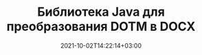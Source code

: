 ---
############################# Static ############################
layout: "autogen-gist"
date: 2021-10-02T14:22:14+03:00
draft: false
path: "ru/total/java/conversion/dotm-to-docx/"
other_out_formats: "PDF DOC DOCX DOCM DOT DOTX DOTM TXT RTF HTML MHTML HTM MHT XLS XLSX XLSM XLSB XLT XLTX XLTM XLAM CSV TSV FODS DIF SXC PPT PPTX PPS PPSX PPSM POT POTX PPTM POTM ODT OTT ODS ODP OTP TIFF JPEG JPG PNG GIF BMP ICO WMF EMF DCM WEBP JP2 EMZ WMZ SVG SVGZ TGA XPS TEX MD PSD PSB EPUB WEB EXCEL IMAGE FODP DICOM"
ad_headline: "Преобразование Java DOTM в DOCX"
ad_description: "API преобразования документов DOTM в DOCX для Java | Поддерживается более 100 форматов файлов"

############################# Head ############################
head_title: "Преобразование DOTM в DOCX на Java | Библиотека преобразования слов Java"
head_description: "API конвертации документов обработки Java Word. Преобразование DOTM в DOCX и более 100 других форматов изображений и файлов в приложениях Java с использованием сред разработки NetBeans, IntelliJ IDEA и Eclipse."

############################# Header ############################
title: "Библиотека Java для преобразования DOTM в DOCX"
description: "Программное преобразование DOTM в DOCX в приложениях Java и J2SE с использованием гибких параметров обработки документов для настройки внешнего вида результирующего документа. Библиотека преобразования документов Word точно преобразует форматы документов Word в PDF, электронные таблицы Excel, презентации PowerPoint, Photoshop, HTML, электронные книги, XML, изображения и многие другие популярные форматы файлов. Использование нескольких функций преобразования документов — конвертируйте весь документ или выберите определенные страницы исходного файла документа на основе самостоятельно выбранных номеров страниц или диапазонов страниц и легко конвертируйте в поддерживаемый формат документа без использования какого-либо внешнего программного обеспечения."

############################# SubMenu ############################
submenu:
    enable: false

############################# Content ############################
content:
    enable: true
    block:
    - title_left: "Как конвертировать DOTM в DOCX на Java"
      content_left: |
          Выполните преобразование файлов DOTM в DOCX на Java, выполнив три простых шага. Просматривайте преобразованный документ MHTML как есть или визуализируйте и отображайте его как HTML без использования какого-либо внешнего программного обеспечения.

          -   Создайте новый экземпляр класса **Converter** и загрузите файл DOTM.
          -   Установите **ConvertOptions** для типа документа DOCX.
          -   Вызов метода **Convert** экземпляра класса **Converter** для преобразования в DOCX
          -   Установить параметры для просмотра HTML
          -   Создайте объект **Viewer** для просмотра преобразованного DOCX в формате HTML.
          
      title_right: "Инструкции по загрузке и установке"
      content_right: |
          Пространства имен `GroupDocs.Conversion` и `GroupDocs.Viewer` необходимы для преобразования форматов файлов Word в широкий спектр изображений и типов документов, таких как PDF, Microsoft Office (Word, Excel, PowerPoint, Project, Outlook), OpenDocument, HTML и Схемы САПР. Изучите другие [Java API для документов Office](https://products.conholdate.com/total/java/), предлагаемые Conholdate.Total.
          
          Получите соответствующие файлы сборки из [загрузок](https://downloads.conholdate.com/total/java) или загрузите весь пакет из [Maven](https://repository.conholdate.com/webapp/#/artifacts/browse/tree/General/repo), чтобы добавить `Conholdate.Total for Java` прямо в вашу рабочую область.
          
      gisthash: "675fd7fb45acf595fd9f872593eb2899"
      gistfile: "word-to-pdf-conversion.java"

    - title_left: "Добавить водяной знак в Word и преобразовать в PDF"
      content_left: |
          Точно конвертируйте документы Word в PDF на Java точно так же, как исходный файл, и применяйте текстовые или графические водяные знаки к преобразованным страницам документа.

          -   Создайте новый экземпляр класса **Converter** для преобразования документа Word DOCX.
          -   Создайте правильный класс **ConvertOptions** (PdfConvertOptions, WordProcessingConvertOptions, SpreadsheetConvertOptions)
          -   Создайте новый экземпляр класса **WatermarkOptions**.
          -   Укажите свойства водяного знака (цвет, ширина, высота, текст, изображение и т. д.)
          -   Задайте свойство **Водяной знак** экземпляра **ConvertOptions**.
          -   Вызов метода **Convert** экземпляра класса **Converter** для преобразования Word в PDF
          
      title_right: "Загрузка и преобразование удаленных документов"
      content_right: |
          Используя Conholdate.Total для Java, разработчики могут загружать и преобразовывать документы из различных удаленных мест и ресурсов облачного хранилища документов, таких как Amazon S3, Microsoft Azure Blob, FTP, локальный диск, поток или простой URL-адрес. Просто укажите метод для получения удаленного потока документов, а затем передайте его классу Converter в качестве конструктора.
          
          API-интерфейсы Conholdate.Total для Java поддерживаются в различных операционных системах, таких как Windows J2SE, Linux (Ubuntu, OpenSUSE, CentOS и другие), macOS и любых типах приложений Java на основе сред разработки Eclipse, IntelliJ NetBeans, IntelliJ IDEA или Visual Studio Code.
          
      gisthash: "6999e55b491eea2906d7fefe2e636e33"
      gistfile: "add-watermark-to-word-and-convert-to-pdf.java"
          
    - title_left: "Защищенное паролем преобразование Word в PDF"
      content_left: |
          Точно загружайте и преобразовывайте защищенные паролем документы обработки Word в PDF в своих приложениях на основе Java — все, что вам нужно, — это всего несколько строк кода. Разработчики также могут преобразовать документ Word (DOC или DOCX) в другие форматы, такие как Интернет (HTML, MHTML), изображения (JPG, PNG, TIFF, BMP), Markdown и многие другие без необходимости установки Microsoft Word.

          -   Создайте новый экземпляр класса **Converter** и передайте путь к исходному документу.
          -   Создайте правильный класс **ConvertOptions**, например. (PdfConvertOptions, WordProcessingConvertOptions, SpreadsheetConvertOptions и т. д.)
          -   Вызовите метод **convert** экземпляра класса **Converter** и передайте имя файла для преобразованного документа
        
      title_right: "Извлечение информации из исходного документа"
      content_right: |
          Функция извлечения информации о документах не только позволяет получить основную информацию об исходном файле документа, но также поддерживает извлечение некоторой ценной информации, специфичной для формата файла. Он включает даты начала и окончания проекта в файле Microsoft Project, любые ограничения на печать документа PDF, список папок, включенных в файл данных Outlook, и информацию о слоях и макетах в документе САПР.

          Еще одна полезная функция Conholdate.Total Java API для преобразования документов — автоматическое определение неизвестного расширения формата файла исходного документа, который доставляется в виде потока байтов.
          
      gisthash: "35e23082b8fa43502d6784c38947eef1"
      gistfile: "password-protected-word-document-to-pdf-conversion.java"

    - title_left: "Преобразование определенных страниц Word в PDF на Java"
      content_left: |
          API преобразования документов Java позволяет выбирать выбранные страницы из исходного документа и точно преобразовывать в поддерживаемый формат документа. В приведенном ниже примере кода показано, как преобразовать 1-ю и 4-ю страницы документа Word в результирующий файл PDF.

          -   Создайте новый экземпляр класса **Converter** и загрузите входной документ (Word)
          -   Создайте правильный класс **ConvertOptions**, например. (PdfConvertOptions, WordProcessingConvertOptions, SpreadsheetConvertOptions и т. д.)
          -   Задайте свойство **setPages** экземпляра **ConvertOptions** и укажите конкретный номер страницы для преобразования.
          -   Вызовите метод **convert** экземпляра класса **Converter** и передайте имя файла (PDF) для преобразованного документа.
        
      title_right: "Кэширование результатов преобразованного документа"
      content_right: |
          В некоторых случаях размер преобразованного документа больше, и для преобразования требуется время. Библиотека преобразования документов предлагает функцию кэширования для эффективного управления такими ситуациями и ускорения повторяющегося процесса преобразования. Включите интерфейс ICache для работы с настраиваемой реализацией кэша с помощью точки расширения и управляйте преобразованием кэша по своему усмотрению.

          Результат преобразования по умолчанию сохраняется на локальном диске, но любой тип кэш-хранилища может поддерживаться путем реализации соответствующих интерфейсов, таких как Amazon S3, Dropbox, Google Drive, Windows Azure, Reddis или любой другой.
          
      gisthash: "98e5756c4d2150212f5abd2eb2067059"
      gistfile: "convert-specific-word-document-pages-to-pdf.java"
############################# About Formats ############################
about_formats:
    enable: false
############################# More Formats ############################
more_formats:
    enable: true
    auto: false
    other_out_formats: PDF DOC DOCX DOCM DOT DOTX DOTM TXT RTF HTML MHTML HTM MHT XLS XLSX XLSM XLSB XLT XLTX XLTM XLAM CSV TSV FODS DIF SXC PPT PPTX PPS PPSX PPSM POT POTX PPTM POTM ODT OTT ODS ODP OTP TIFF JPEG JPG PNG GIF BMP ICO WMF EMF DCM WEBP JP2 EMZ WMZ SVG SVGZ TGA XPS TEX MD PSD PSB EPUB WEB EXCEL IMAGE FODP DICOM
############################# Back to top ###############################
back_to_top:
  enable: true
---